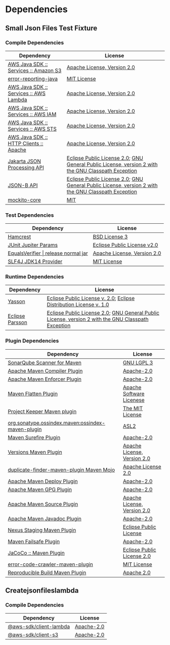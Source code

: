 <!-- @formatter:off -->
# Dependencies

## Small Json Files Test Fixture

### Compile Dependencies

| Dependency                                  | License                                                                                                      |
| ------------------------------------------- | ------------------------------------------------------------------------------------------------------------ |
| [AWS Java SDK :: Services :: Amazon S3][0]  | [Apache License, Version 2.0][1]                                                                             |
| [error-reporting-java][2]                   | [MIT License][3]                                                                                             |
| [AWS Java SDK :: Services :: AWS Lambda][0] | [Apache License, Version 2.0][1]                                                                             |
| [AWS Java SDK :: Services :: AWS IAM][0]    | [Apache License, Version 2.0][1]                                                                             |
| [AWS Java SDK :: Services :: AWS STS][0]    | [Apache License, Version 2.0][1]                                                                             |
| [AWS Java SDK :: HTTP Clients :: Apache][4] | [Apache License, Version 2.0][1]                                                                             |
| [Jakarta JSON Processing API][5]            | [Eclipse Public License 2.0][6]; [GNU General Public License, version 2 with the GNU Classpath Exception][7] |
| [JSON-B API][8]                             | [Eclipse Public License 2.0][6]; [GNU General Public License, version 2 with the GNU Classpath Exception][7] |
| [mockito-core][9]                           | [MIT][10]                                                                                                    |

### Test Dependencies

| Dependency                                 | License                           |
| ------------------------------------------ | --------------------------------- |
| [Hamcrest][11]                             | [BSD License 3][12]               |
| [JUnit Jupiter Params][13]                 | [Eclipse Public License v2.0][14] |
| [EqualsVerifier \| release normal jar][15] | [Apache License, Version 2.0][16] |
| [SLF4J JDK14 Provider][17]                 | [MIT License][18]                 |

### Runtime Dependencies

| Dependency            | License                                                                                                      |
| --------------------- | ------------------------------------------------------------------------------------------------------------ |
| [Yasson][19]          | [Eclipse Public License v. 2.0][20]; [Eclipse Distribution License v. 1.0][21]                               |
| [Eclipse Parsson][22] | [Eclipse Public License 2.0][6]; [GNU General Public License, version 2 with the GNU Classpath Exception][7] |

### Plugin Dependencies

| Dependency                                              | License                           |
| ------------------------------------------------------- | --------------------------------- |
| [SonarQube Scanner for Maven][23]                       | [GNU LGPL 3][24]                  |
| [Apache Maven Compiler Plugin][25]                      | [Apache-2.0][16]                  |
| [Apache Maven Enforcer Plugin][26]                      | [Apache-2.0][16]                  |
| [Maven Flatten Plugin][27]                              | [Apache Software Licenese][16]    |
| [Project Keeper Maven plugin][28]                       | [The MIT License][29]             |
| [org.sonatype.ossindex.maven:ossindex-maven-plugin][30] | [ASL2][31]                        |
| [Maven Surefire Plugin][32]                             | [Apache-2.0][16]                  |
| [Versions Maven Plugin][33]                             | [Apache License, Version 2.0][16] |
| [duplicate-finder-maven-plugin Maven Mojo][34]          | [Apache License 2.0][35]          |
| [Apache Maven Deploy Plugin][36]                        | [Apache-2.0][16]                  |
| [Apache Maven GPG Plugin][37]                           | [Apache-2.0][16]                  |
| [Apache Maven Source Plugin][38]                        | [Apache License, Version 2.0][16] |
| [Apache Maven Javadoc Plugin][39]                       | [Apache-2.0][16]                  |
| [Nexus Staging Maven Plugin][40]                        | [Eclipse Public License][41]      |
| [Maven Failsafe Plugin][42]                             | [Apache-2.0][16]                  |
| [JaCoCo :: Maven Plugin][43]                            | [Eclipse Public License 2.0][44]  |
| [error-code-crawler-maven-plugin][45]                   | [MIT License][46]                 |
| [Reproducible Build Maven Plugin][47]                   | [Apache 2.0][31]                  |

## Createjsonfileslambda

### Compile Dependencies

| Dependency                   | License          |
| ---------------------------- | ---------------- |
| [@aws-sdk/client-lambda][48] | [Apache-2.0][49] |
| [@aws-sdk/client-s3][50]     | [Apache-2.0][49] |

[0]: https://aws.amazon.com/sdkforjava
[1]: https://aws.amazon.com/apache2.0
[2]: https://github.com/exasol/error-reporting-java/
[3]: https://github.com/exasol/error-reporting-java/blob/main/LICENSE
[4]: https://sdk.amazonaws.com/java/api/latest/software/amazon/awssdk/http/apache/ApacheHttpClient.html
[5]: https://github.com/eclipse-ee4j/jsonp
[6]: https://projects.eclipse.org/license/epl-2.0
[7]: https://projects.eclipse.org/license/secondary-gpl-2.0-cp
[8]: https://github.com/eclipse-ee4j/jsonb-api
[9]: https://github.com/mockito/mockito
[10]: https://opensource.org/licenses/MIT
[11]: http://hamcrest.org/JavaHamcrest/
[12]: http://opensource.org/licenses/BSD-3-Clause
[13]: https://junit.org/junit5/
[14]: https://www.eclipse.org/legal/epl-v20.html
[15]: https://www.jqno.nl/equalsverifier
[16]: https://www.apache.org/licenses/LICENSE-2.0.txt
[17]: http://www.slf4j.org
[18]: http://www.opensource.org/licenses/mit-license.php
[19]: https://projects.eclipse.org/projects/ee4j.yasson
[20]: http://www.eclipse.org/legal/epl-v20.html
[21]: http://www.eclipse.org/org/documents/edl-v10.php
[22]: https://github.com/eclipse-ee4j/parsson
[23]: http://sonarsource.github.io/sonar-scanner-maven/
[24]: http://www.gnu.org/licenses/lgpl.txt
[25]: https://maven.apache.org/plugins/maven-compiler-plugin/
[26]: https://maven.apache.org/enforcer/maven-enforcer-plugin/
[27]: https://www.mojohaus.org/flatten-maven-plugin/
[28]: https://github.com/exasol/project-keeper/
[29]: https://github.com/exasol/project-keeper/blob/main/LICENSE
[30]: https://sonatype.github.io/ossindex-maven/maven-plugin/
[31]: http://www.apache.org/licenses/LICENSE-2.0.txt
[32]: https://maven.apache.org/surefire/maven-surefire-plugin/
[33]: https://www.mojohaus.org/versions/versions-maven-plugin/
[34]: https://basepom.github.io/duplicate-finder-maven-plugin
[35]: http://www.apache.org/licenses/LICENSE-2.0.html
[36]: https://maven.apache.org/plugins/maven-deploy-plugin/
[37]: https://maven.apache.org/plugins/maven-gpg-plugin/
[38]: https://maven.apache.org/plugins/maven-source-plugin/
[39]: https://maven.apache.org/plugins/maven-javadoc-plugin/
[40]: http://www.sonatype.com/public-parent/nexus-maven-plugins/nexus-staging/nexus-staging-maven-plugin/
[41]: http://www.eclipse.org/legal/epl-v10.html
[42]: https://maven.apache.org/surefire/maven-failsafe-plugin/
[43]: https://www.jacoco.org/jacoco/trunk/doc/maven.html
[44]: https://www.eclipse.org/legal/epl-2.0/
[45]: https://github.com/exasol/error-code-crawler-maven-plugin/
[46]: https://github.com/exasol/error-code-crawler-maven-plugin/blob/main/LICENSE
[47]: http://zlika.github.io/reproducible-build-maven-plugin
[48]: https://registry.npmjs.org/@aws-sdk/client-lambda/-/client-lambda-3.496.0.tgz
[49]: https://github.com/aws/aws-sdk-js-v3
[50]: https://registry.npmjs.org/@aws-sdk/client-s3/-/client-s3-3.496.0.tgz
